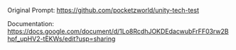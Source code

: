 Original Prompt: https://github.com/pocketzworld/unity-tech-test

Documentation: https://docs.google.com/document/d/1Lo8RcdhJOKDEdacwubFrFF03rw2Bhpf_upHV2-tEKWs/edit?usp=sharing
